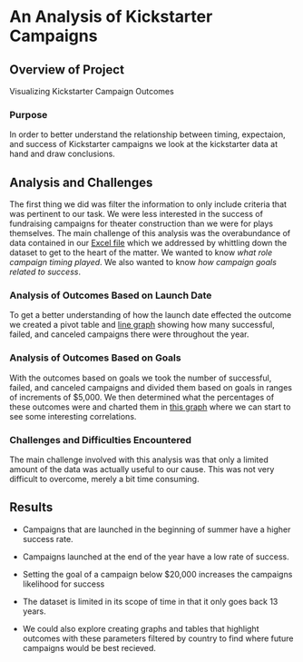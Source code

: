 # An Analysis of Kickstarter Campaigns

## Overview of Project
Visualizing Kickstarter Campaign Outcomes
### Purpose
In order to better understand the relationship between timing, expectaion, and success of Kickstarter campaigns we look at the kickstarter data at hand and draw conclusions.
## Analysis and Challenges
The first thing we did was filter the information to only include criteria that was pertinent to our task. We were less interested in the success of fundraising campaigns for theater construction than we were for plays themselves. The main challenge of this analysis was the overabundance of data  contained in our [Excel file](https://github.com/DanielBergan/kickstarter-analysis/blob/main/Kickstarter_Challenge.xlsx) which we addressed by whittling down the dataset to get to the heart of the matter. We wanted to know *what role campaign timing played*. We also wanted to know *how campaign goals related to success*.
### Analysis of Outcomes Based on Launch Date
To get a better understanding of how the launch date effected the outcome we created a pivot table and [line graph](kickstarter-analysis/resources/Theater_Outcomes_vs_Launch.png) showing how many successful, failed, and canceled campaigns there were throughout the year.
### Analysis of Outcomes Based on Goals
With the outcomes based on goals we took the number of successful, failed, and canceled campaigns and divided them based on goals in ranges of increments of $5,000. We then determined what the percentages of these outcomes were and charted them in [this graph](kickstarter-analysis/Resources/Outcomes_vs_Goal.png) where we can start to see some interesting correlations.
### Challenges and Difficulties Encountered
The main challenge involved with this analysis was that only a limited amount of the data was actually useful to our cause. This was not very difficult to overcome, merely a bit time consuming.
## Results

- Campaigns that are launched in the beginning of summer have a higher success rate.
- Campaigns launched at the end of the year have a low rate of success.
- Setting the goal of a campaign below $20,000 increases the campaigns likelihood for success

- The dataset is limited in its scope of time in that it only goes back 13 years.

- We could also explore creating graphs and tables that highlight outcomes with these parameters filtered by country to find where future campaigns would be best recieved.
